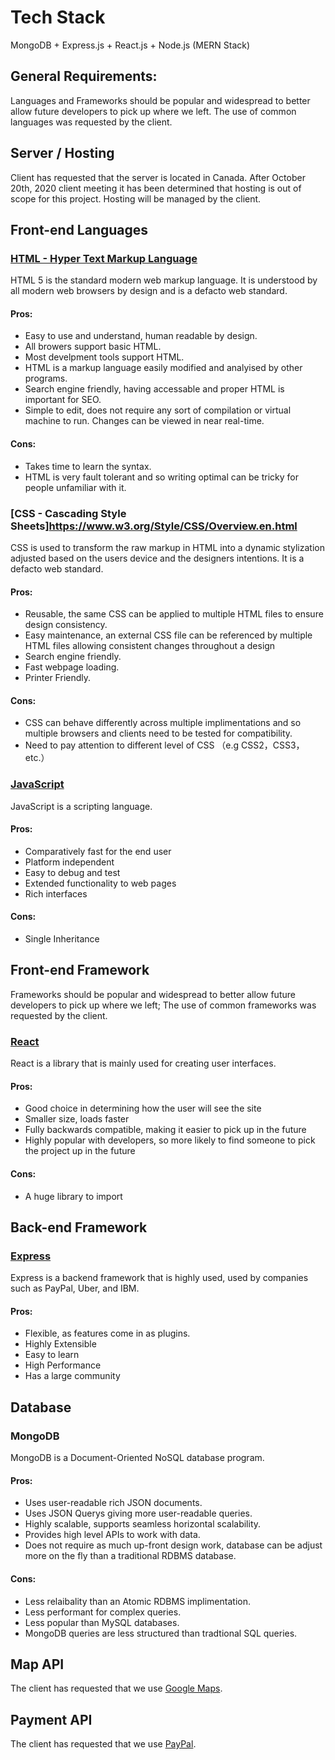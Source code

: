 # Tech Stack
MongoDB + Express.js + React.js + Node.js (MERN Stack)

## General Requirements:
Languages and Frameworks should be popular and widespread to better allow future developers to pick up where we left.
The use of common languages was requested by the client.

## Server / Hosting
Client has requested that the server is located in Canada. 
After October 20th, 2020 client meeting it has been determined that hosting is out of scope for this project. Hosting will be managed by the client. 

## Front-end Languages
### [HTML - Hyper Text Markup Language](https://html.spec.whatwg.org)
HTML 5 is the standard modern web markup language. It is understood by all modern web browsers by design and is a defacto web standard.

#### Pros:
* Easy to use and understand, human readable by design.
* All browers support basic HTML.
* Most develpment tools support HTML.
* HTML is a markup language easily modified and analyised by other programs.
* Search engine friendly, having accessable and proper HTML is important for SEO.
* Simple to edit, does not require any sort of compilation or virtual machine to run. Changes can be viewed in near real-time. 

#### Cons:
* Takes time to learn the syntax.
* HTML is very fault tolerant and so writing optimal can be tricky for people unfamiliar with it.

### [CSS - Cascading Style Sheets]https://www.w3.org/Style/CSS/Overview.en.html
CSS is used to transform the raw markup in HTML into a dynamic stylization adjusted based on the users device and the designers intentions. It is a defacto web standard. 

#### Pros:
* Reusable, the same CSS can be applied to multiple HTML files to ensure design consistency.
* Easy maintenance, an external CSS file can be referenced by multiple HTML files allowing consistent changes throughout a design
* Search engine friendly.
* Fast webpage loading.
* Printer Friendly.

#### Cons:
* CSS can behave differently across multiple implimentations and so multiple browsers and clients need to be tested for compatibility.
* Need to pay attention to different level of CSS （e.g CSS2，CSS3， etc.）
 
### [JavaScript](https://www.javascript.com)
JavaScript is a scripting language.
 
#### Pros:
* Comparatively fast for the end user
* Platform independent
* Easy to debug and test
* Extended functionality to web pages
* Rich interfaces

#### Cons:
* Single Inheritance

## Front-end Framework
Frameworks should be popular and widespread to better allow future developers to pick up where we left; The use of common frameworks was requested by the client.

### [React](https://reactjs.org/)
React is a library that is mainly used for creating user interfaces.

#### Pros:
* Good choice in determining how the user will see the site
* Smaller size, loads faster 
* Fully backwards compatible, making it easier to pick up in the future
* Highly popular with developers, so more likely to find someone to pick the project up in the future

#### Cons:
* A huge library to import

## Back-end Framework
### [Express](https://expressjs.com/)
Express is a backend framework that is highly used, used by companies such as PayPal, Uber, and IBM.

#### Pros:
* Flexible, as features come in as plugins.
* Highly Extensible
* Easy to learn
* High Performance
* Has a large community

## Database
### MongoDB
MongoDB is a Document-Oriented NoSQL database program. 

#### Pros:
* Uses user-readable rich JSON documents. 
* Uses JSON Querys giving more user-readable queries.
* Highly scalable, supports seamless horizontal scalability. 
* Provides high level APIs to work with data. 
* Does not require as much up-front design work, database can be adjust more on the fly than a traditional RDBMS database.

#### Cons:
* Less relaibality than an Atomic RDBMS implimentation. 
* Less performant for complex queries. 
* Less popular than MySQL databases. 
* MongoDB queries are less structured than tradtional SQL queries.

## Map API
The client has requested that we use [Google Maps](https://cloud.google.com/maps-platform/maps).

## Payment API
The client has requested that we use [PayPal](https://www.paypal.com/ca/home).

